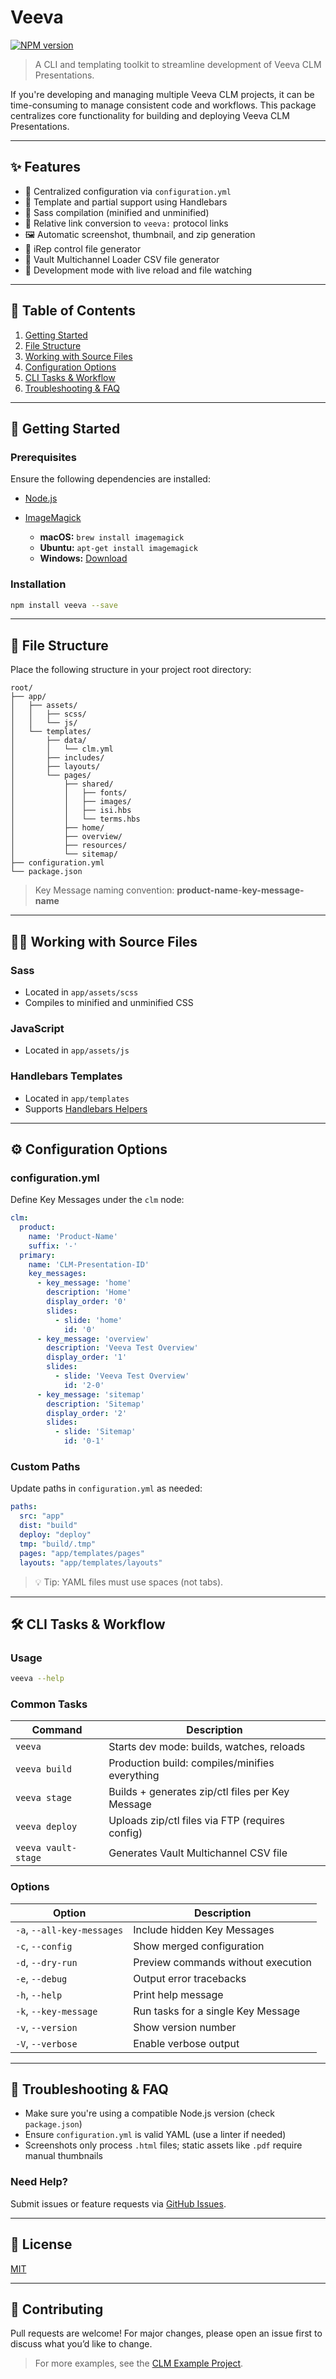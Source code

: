 # Veeva

[![NPM version](https://img.shields.io/npm/v/veeva.svg)](https://www.npmjs.com/package/veeva)

> A CLI and templating toolkit to streamline development of Veeva CLM Presentations.

If you're developing and managing multiple Veeva CLM projects, it can be time-consuming to manage consistent code and workflows. This package centralizes core functionality for building and deploying Veeva CLM Presentations.


---

## ✨ Features

* 📁 Centralized configuration via `configuration.yml`
* 🧩 Template and partial support using Handlebars
* 🎨 Sass compilation (minified and unminified)
* 🔗 Relative link conversion to `veeva:` protocol links
* 🖼️ Automatic screenshot, thumbnail, and zip generation
* 🧾 iRep control file generator
* 📄 Vault Multichannel Loader CSV file generator
* 🔁 Development mode with live reload and file watching

---

## 📘 Table of Contents

1. [Getting Started](#getting-started)
2. [File Structure](#file-structure)
3. [Working with Source Files](#working-with-source-files)
4. [Configuration Options](#configuration-options)
5. [CLI Tasks & Workflow](#cli-tasks--workflow)
6. [Troubleshooting & FAQ](#troubleshooting--faq)

---

## 🚀 Getting Started

### Prerequisites

Ensure the following dependencies are installed:

* [Node.js](https://nodejs.org)
* [ImageMagick](https://imagemagick.org/script/download.php)

  * **macOS:** `brew install imagemagick`
  * **Ubuntu:** `apt-get install imagemagick`
  * **Windows:** [Download](https://imagemagick.org/script/binary-releases.php)

### Installation

```bash
npm install veeva --save
```

---

## 📁 File Structure

Place the following structure in your project root directory:

```
root/
├── app/
│   ├── assets/
│   │   ├── scss/
│   │   └── js/
│   └── templates/
│       ├── data/
│       │   └── clm.yml
│       ├── includes/
│       ├── layouts/
│       └── pages/
│           ├── shared/
│           │   ├── fonts/
│           │   ├── images/
│           │   ├── isi.hbs
│           │   └── terms.hbs
│           ├── home/
│           ├── overview/
│           ├── resources/
│           └── sitemap/
├── configuration.yml
└── package.json
```

> Key Message naming convention: **product-name**-**key-message-name**

---

## 🧑‍💻 Working with Source Files

### Sass

* Located in `app/assets/scss`
* Compiles to minified and unminified CSS

### JavaScript

* Located in `app/assets/js`

### Handlebars Templates

* Located in `app/templates`
* Supports [Handlebars Helpers](https://github.com/helpers/handlebars-helpers)

---

## ⚙️ Configuration Options

### configuration.yml

Define Key Messages under the `clm` node:

```yaml
clm:
  product:
    name: 'Product-Name'
    suffix: '-'
  primary:
    name: 'CLM-Presentation-ID'
    key_messages:
      - key_message: 'home'
        description: 'Home'
        display_order: '0'
        slides:
          - slide: 'home'
            id: '0'
      - key_message: 'overview'
        description: 'Veeva Test Overview'
        display_order: '1'
        slides:
          - slide: 'Veeva Test Overview'
            id: '2-0'
      - key_message: 'sitemap'
        description: 'Sitemap'
        display_order: '2'
        slides:
          - slide: 'Sitemap'
            id: '0-1'
```

### Custom Paths

Update paths in `configuration.yml` as needed:

```yaml
paths:
  src: "app"
  dist: "build"
  deploy: "deploy"
  tmp: "build/.tmp"
  pages: "app/templates/pages"
  layouts: "app/templates/layouts"
```

> 💡 Tip: YAML files must use spaces (not tabs).

---

## 🛠️ CLI Tasks & Workflow

### Usage

```bash
veeva --help
```

### Common Tasks

| Command             | Description                                      |
| ------------------- | ------------------------------------------------ |
| `veeva`             | Starts dev mode: builds, watches, reloads        |
| `veeva build`       | Production build: compiles/minifies everything   |
| `veeva stage`       | Builds + generates zip/ctl files per Key Message |
| `veeva deploy`      | Uploads zip/ctl files via FTP (requires config)  |
| `veeva vault-stage` | Generates Vault Multichannel CSV file            |

### Options

| Option                     | Description                        |
| -------------------------- | ---------------------------------- |
| `-a`, `--all-key-messages` | Include hidden Key Messages        |
| `-c`, `--config`           | Show merged configuration          |
| `-d`, `--dry-run`          | Preview commands without execution |
| `-e`, `--debug`            | Output error tracebacks            |
| `-h`, `--help`             | Print help message                 |
| `-k`, `--key-message`      | Run tasks for a single Key Message |
| `-v`, `--version`          | Show version number                |
| `-V`, `--verbose`          | Enable verbose output              |

---

## 🧪 Troubleshooting & FAQ

* Make sure you're using a compatible Node.js version (check `package.json`)
* Ensure `configuration.yml` is valid YAML (use a linter if needed)
* Screenshots only process `.html` files; static assets like `.pdf` require manual thumbnails

### Need Help?

Submit issues or feature requests via [GitHub Issues](https://github.com/devopsgroup-io/veeva/issues/new).

---

## 📄 License

[MIT](LICENSE)

---

## 🙌 Contributing

Pull requests are welcome! For major changes, please open an issue first to discuss what you’d like to change.

> For more examples, see the [CLM Example Project](https://github.com/devopsgroup-io/veeva/tree/master/examples/clm).
